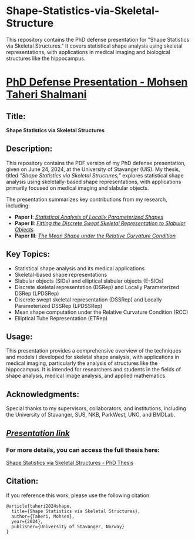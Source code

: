 # Shape-Statistics-via-Skeletal-Structure
This repository contains the PhD defense presentation for "Shape Statistics via Skeletal Structures." It covers statistical shape analysis using skeletal representations, with applications in medical imaging and biological structures like the hippocampus.

# [PhD Defense Presentation - Mohsen Taheri Shalmani](https://github.com/MohsenTaheriShalmani/Shape-Statistics-via-Skeletal-Structure/blob/main/Mohsen_Taheri_Shalmani_PhD_Defense_Presentation.pdf)

## Title: 
**Shape Statistics via Skeletal Structures**

## Description:
This repository contains the PDF version of my PhD defense presentation, given on June 24, 2024, at the University of Stavanger (UiS). My thesis, titled *"Shape Statistics via Skeletal Structures,"* explores statistical shape analysis using skeletally-based shape representations, with applications primarily focused on medical imaging and slabular objects.

The presentation summarizes key contributions from my research, including:

- **Paper I**: [*Statistical Analysis of Locally Parameterized Shapes*](https://doi.org/10.1080/10618600.2022.2116445)
- **Paper II**: [*Fitting the Discrete Swept Skeletal Representation to Slabular Objects*](
https://doi.org/10.48550/arXiv.2409.04079)
- **Paper III**: [*The Mean Shape under the Relative Curvature Condition*](
https://doi.org/10.48550/arXiv.2404.01043)


## Key Topics:
- Statistical shape analysis and its medical applications
- Skeletal-based shape representations
- Slabular objects (SlOs) and elliptical slabular objects (E-SlOs)
- Discrete skeletal representation (DSRep) and Locally Parameterized DSRep (LPDSRep)
- Discrete swept skeletal representation (DSSRep) and Locally Parameterized DSSRep (LPDSSRep)
- Mean shape computation under the Relative Curvature Condition (RCC)
- Elliptical Tube Representation (ETRep)

## Usage:
This presentation provides a comprehensive overview of the techniques and models I developed for skeletal shape analysis, with applications in medical imaging, particularly the analysis of structures like the hippocampus. It is intended for researchers and students in the fields of shape analysis, medical image analysis, and applied mathematics.

## Acknowledgments:
Special thanks to my supervisors, collaborators, and institutions, including the University of Stavanger, SUS, NKB, ParkWest, UNC, and BMDLab.

## [*Presentation link*](https://github.com/MohsenTaheriShalmani/Shape-Statistics-via-Skeletal-Structure/blob/main/Mohsen_Taheri_Shalmani_PhD_Defense_Presentation.pdf)

### For more details, you can access the full thesis here:  
[Shape Statistics via Skeletal Structures - PhD Thesis](https://uis.brage.unit.no/uis-xmlui/handle/11250/3133161)

## Citation:
If you reference this work, please use the following citation:
```
@article{taheri2024shape,
  title={Shape Statistics via Skeletal Structures},
  author={Taheri, Mohsen},
  year={2024},
  publisher={University of Stavanger, Norway}
}
```

